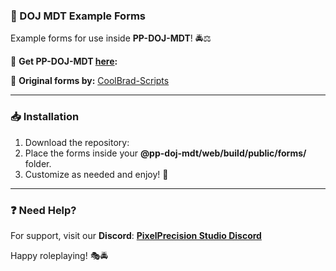 ### **📄 DOJ MDT Example Forms**
Example forms for use inside **PP-DOJ-MDT**! 🚔⚖️

🔗 **Get PP-DOJ-MDT [here](https://pixelprecision.dev/store?category=SCRIPTS&subcategory=DOJ+MDT):**

📌 **Original forms by:**
[CoolBrad-Scripts](https://github.com/CoolBrad-Scripts/doj-forms)

---

### **📥 Installation**
1. Download the repository:
2. Place the forms inside your **@pp-doj-mdt/web/build/public/forms/** folder.
3. Customize as needed and enjoy! 🎉

---

### **❓ Need Help?**
For support, visit our **Discord**:
[**PixelPrecision Studio Discord**](https://discord.gg/pixelprecision)

Happy roleplaying! 🎭🚔
